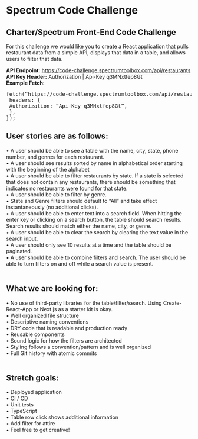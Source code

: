 # Spectrum Code Challenge

## Charter/Spectrum Front-End Code Challenge
For this challenge we would like you to create a React application that pulls restaurant data from a simple API, displays that data in a table, and allows users to filter that data.

<b>API Endpoint:</b> https://code-challenge.spectrumtoolbox.com/api/restaurants
<b>API Key Header:</b> Authorization | Api-Key q3MNxtfep8Gt</br>
<b>Example Fetch:</b></br>
<pre>fetch(“https://code-challenge.spectrumtoolbox.com/api/restaurants”, {
 headers: {
 Authorization: “Api-Key q3MNxtfep8Gt”,
 },
});</pre>

## User stories are as follows:
• A user should be able to see a table with the name, city, state, phone number, and genres for each
restaurant.</br>
• A user should see results sorted by name in alphabetical order starting with the beginning of the
alphabet</br>
• A user should be able to filter restaurants by state. If a state is selected that does not contain any
restaurants, there should be something that indicates no restaurants were found for that state.</br>
• A user should be able to filter by genre.</br>
• State and Genre filters should default to “All” and take effect instantaneously (no additional clicks).</br>
• A user should be able to enter text into a search field. When hitting the enter key or clicking on a
search button, the table should search results. Search results should match either the name, city, or
genre.</br>
• A user should be able to clear the search by clearing the text value in the search input.</br>
• A user should only see 10 results at a time and the table should be paginated.</br>
• A user should be able to combine filters and search. The user should be able to turn filters on and off
while a search value is present.</br>
</br>

## What we are looking for:
• No use of third-party libraries for the table/filter/search. Using Create-React-App or Next.js as a
starter kit is okay.</br>
• Well organized file structure</br>
• Descriptive naming conventions</br>
• DRY code that is readable and production ready</br>
• Reusable components</br>
• Sound logic for how the filters are architected</br>
• Styling follows a convention/pattern and is well organized</br>
• Full Git history with atomic commits</br>
</br>

## Stretch goals:
• Deployed application</br>
• CI / CD</br>
• Unit tests</br>
• TypeScript</br>
• Table row click shows additional information</br>
• Add filter for attire</br>
• Feel free to get creative!</br>
